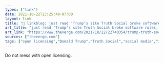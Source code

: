```yaml
---
types: ["link"]
date: 2021-10-22T13:25:40-07:00
layout: link
title: "🔗 linkblog: just read 'Trump’s site Truth Social broke software rules, says copyleft group - The Verge'"
art_title: "just read 'Trump’s site Truth Social broke software rules, says copyleft group - The Verge"
art_link: "https://www.theverge.com/2021/10/22/22740354/trump-truth-social-network-spac-mastodon-license-software-freedom-conservancy"
sources: ["theverge.com"]
tags: ["open licensing","Donald Trump","Truth Social","social media","intellectual property"]
---
```

Do not mess with open licensing.
